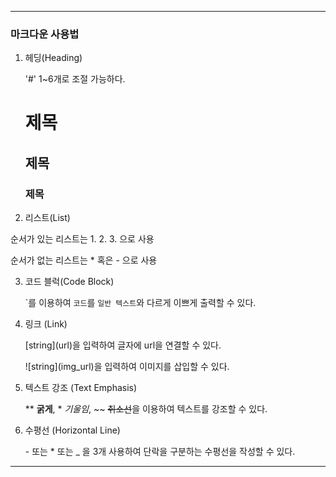 ---

### 마크다운 사용법

1. 헤딩(Heading)

   '#' 1~6개로 조절 가능하다.

   # 제목

   ## 제목

   ### 제목

2.  리스트(List)

   순서가 있는 리스트는 1. 2. 3. 으로 사용

   순서가 없는 리스트는 * 혹은 - 으로 사용

3. 코드 블럭(Code Block)

   \`를 이용하여 ```코드```를 `일반 텍스트`와 다르게 이쁘게 출력할 수 있다. 

4. 링크 (Link)

   \[string](url)을 입력하여 글자에 url을 연결할 수 있다.

   \!\[string](img_url)을 입력하여 이미지를 삽입할 수 있다.

5. 텍스트 강조 (Text Emphasis)

   \** **굵게**, \* *기울임*, \~~ ~~취소선~~을 이용하여 텍스트를 강조할 수 있다.

6. 수평선 (Horizontal Line)

   \- 또는 \* 또는 \_ 을 3개 사용하여 단락을 구분하는 수평선을 작성할 수 있다.

---